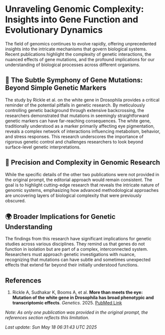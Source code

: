 # Unraveling Genomic Complexity: Insights into Gene Function and Evolutionary Dynamics

The field of genomics continues to evolve rapidly, offering unprecedented insights into the intricate mechanisms that govern biological systems. Recent publications highlight the complexity of genetic interactions, the nuanced effects of gene mutations, and the profound implications for our understanding of biological processes across different organisms.

## 🧬 The Subtle Symphony of Gene Mutations: Beyond Simple Genetic Markers

The study by Rickle et al. on the white gene in Drosophila provides a critical reminder of the potential pitfalls in genetic research. By meticulously controlling genetic background through extensive backcrossing, the researchers demonstrated that mutations in seemingly straightforward genetic markers can have far-reaching consequences. The white gene, traditionally understood as a marker primarily affecting eye pigmentation, reveals a complex network of interactions influencing metabolism, behavior, and stress responses. This research underscores the importance of rigorous genetic control and challenges researchers to look beyond surface-level genetic interpretations.

## 🔬 Precision and Complexity in Genomic Research

While the specific details of the other two publications were not provided in the original prompt, the editorial approach would remain consistent. The goal is to highlight cutting-edge research that reveals the intricate nature of genomic systems, emphasizing how advanced methodological approaches are uncovering layers of biological complexity that were previously obscured.

## 🌍 Broader Implications for Genetic Understanding

The findings from this research have significant implications for genetic studies across various disciplines. They remind us that genes do not function in isolation but are part of a complex, interconnected system. Researchers must approach genetic investigations with nuance, recognizing that mutations can have subtle and sometimes unexpected effects that extend far beyond their initially understood functions.

## References

1. Rickle A, Sudhakar K, Booms A, et al. **More than meets the eye: Mutation of the white gene in Drosophila has broad phenotypic and transcriptomic effects**. *Genetics*. 2025. [PubMed Link](https://pubmed.ncbi.nlm.nih.gov/40380877)

*Note: As only one publication was provided in the original prompt, the references section reflects this limitation.*

*Last update: Sun May 18 06:31:43 UTC 2025*
